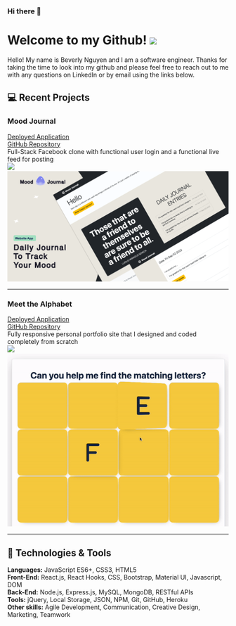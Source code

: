 ### Hi there 👋

<!--
**heyitsmebev/heyitsmebev** is a ✨ _special_ ✨ repository because its `README.md` (this file) appears on your GitHub profile.

Here are some ideas to get you started:

- 🔭 I’m currently working on ...
- 🌱 I’m currently learning ...
- 👯 I’m looking to collaborate on ...
- 🤔 I’m looking for help with ...
- 💬 Ask me about ...
- 📫 How to reach me: ...
- 😄 Pronouns: ...
- ⚡ Fun fact: ...
-->

# Welcome to my Github! <img src="https://raw.githubusercontent.com/MartinHeinz/MartinHeinz/master/wave.gif" width="30px">

Hello! My name is Beverly Nguyen and I am a software engineer. Thanks for taking the time to look into my github and please feel free to reach out to me with any questions on LinkedIn or by email using the links below.

            
## &#x1f4bb; Recent Projects

### Mood Journal<br>
<a href='https://feel-good-journal.herokuapp.com/'>Deployed Application</a><br>
<a href='https://github.com/heyitsmebev/feelgood-journal'>GitHub Repository</a><br>
Full-Stack Facebook clone with functional user login and a functional live feed for posting
<br>
<img src='./public/Facebook.gif'>
<br>
![cover](https://github.com/heyitsmebev/feelgood-journal/blob/main/public/images/cover.png)
<hr>

### Meet the Alphabet<br>
<a href='https://meet-the-alphabet.netlify.app/'>Deployed Application</a><br>
<a href='https://github.com/heyitsmebev/Meet-The-Alphabet'>GitHub Repository</a><br>
Fully responsive personal portfolio site that I designed and coded completely from scratch
<br>
<img src='./public/Portfolio.gif'>
<br>
![gamescreenshot](https://github.com/heyitsmebev/Meet-The-Alphabet/blob/main/assets/images/screenshare.gif)
<hr>


## 🔧 Technologies & Tools
<b>Languages:</b> JavaScript ES6+, CSS3, HTML5<br>
<b>Front-End:</b> React.js, React Hooks, CSS, Bootstrap, Material UI, Javascript, DOM<br>
<b>Back-End:</b> Node.js, Express.js, MySQL, MongoDB, RESTful APIs<br>
<b>Tools:</b> jQuery, Local Storage, JSON, NPM, Git, GitHub, Heroku<br>
<b>Other skills:</b> Agile Development, Communication, Creative Design, Marketing, Teamwork

